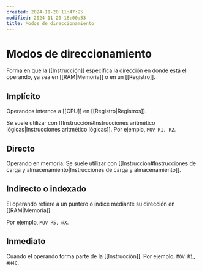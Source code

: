 ```yaml
---
created: 2024-11-20 11:47:25
modified: 2024-11-20 18:00:53
title: Modos de direccionamiento
---
```


# Modos de direccionamiento

Forma en que la [[Instrucción]] especifica la dirección en donde está el operando, ya sea en [[RAM|Memoria]] o en un [[Registro]].

## Implícito

Operandos internos a [[CPU]] en [[Registro|Registros]].

Se suele utilizar con [[Instrucción#Instrucciones aritmético lógicas|Instrucciones aritmético lógicas]]. Por ejemplo, `MOV R1, R2`.

## Directo

Operando en memoria. Se suele utilizar con [[Instrucción#Instrucciones de carga y almacenamiento|Instrucciones de carga y almacenamiento]].

## Indirecto o indexado

El operando refiere a un puntero o índice mediante su dirección en [[RAM|Memoria]].

Por ejemplo, `MOV R5, @X`.

## Inmediato

Cuando el operando forma parte de la [[Instrucción]]. Por ejemplo, `MOV R1, #H4C`.
